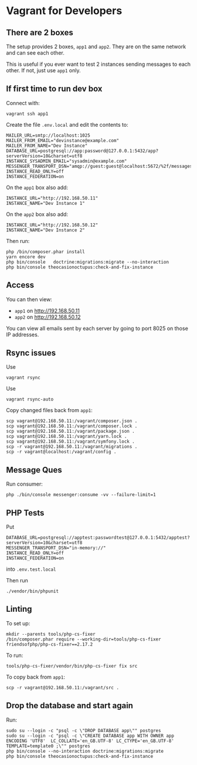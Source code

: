 # Vagrant for Developers


## There are 2 boxes

The setup provides 2 boxes, `app1` and `app2`. They are on the same network and can see each other.

This is useful if you ever want to test 2 instances sending messages to each other. If not, just use `app1` only.


## If first time to run dev box

Connect with:

    vagrant ssh app1

Create the file `.env.local` and edit the contents to:

```
MAILER_URL=smtp://localhost:1025
MAILER_FROM_EMAIL="devinstance@example.com"
MAILER_FROM_NAME="Dev Instance"
DATABASE_URL=postgresql://app:password@127.0.0.1:5432/app?serverVersion=10&charset=utf8
INSTANCE_SYSADMIN_EMAIL="sysadmin@example.com"
MESSENGER_TRANSPORT_DSN="amqp://guest:guest@localhost:5672/%2f/messages"
INSTANCE_READ_ONLY=off
INSTANCE_FEDERATION=on
```

On the `app1` box also add:

```
INSTANCE_URL="http://192.168.50.11"
INSTANCE_NAME="Dev Instance 1"
```

On the `app2` box also add:

```
INSTANCE_URL="http://192.168.50.12"
INSTANCE_NAME="Dev Instance 2"
```

Then run:

    php /bin/composer.phar install
    yarn encore dev
    php bin/console   doctrine:migrations:migrate --no-interaction    
    php bin/console theocasionoctupus:check-and-fix-instance


## Access

You can then view:

* `app1` on http://192.168.50.11
* `app2` on http://192.168.50.12

You can view all emails sent by each server by going to port 8025 on those IP addresses.

## Rsync issues

Use 

    vagrant rsync

Use 

    vagrant rsync-auto
    
    
Copy changed files back from `app1`:
    
    scp vagrant@192.168.50.11:/vagrant/composer.json .
    scp vagrant@192.168.50.11:/vagrant/composer.lock .
    scp vagrant@192.168.50.11:/vagrant/package.json .
    scp vagrant@192.168.50.11:/vagrant/yarn.lock .
    scp vagrant@192.168.50.11:/vagrant/symfony.lock .
    scp -r vagrant@192.168.50.11:/vagrant/migrations .
    scp -r vagrant@localhost:/vagrant/config .
        
## Message Ques

Run consumer:

    php ./bin/console messenger:consume -vv --failure-limit=1


## PHP Tests

Put

    DATABASE_URL=postgresql://apptest:passwordtest@127.0.0.1:5432/apptest?serverVersion=10&charset=utf8
    MESSENGER_TRANSPORT_DSN="in-memory://"
    INSTANCE_READ_ONLY=off
    INSTANCE_FEDERATION=on
    
into `.env.test.local`

Then run

    ./vendor/bin/phpunit

## Linting

To set up:

    mkdir --parents tools/php-cs-fixer
    /bin/composer.phar require --working-dir=tools/php-cs-fixer friendsofphp/php-cs-fixer==2.17.2
    
To run:

    tools/php-cs-fixer/vendor/bin/php-cs-fixer fix src
    
To copy back from `app1`:

    scp -r vagrant@192.168.50.11:/vagrant/src .

## Drop the database and start again

Run:

    sudo su --login -c "psql -c \"DROP DATABASE app\"" postgres
    sudo su --login -c "psql -c \"CREATE DATABASE app WITH OWNER app ENCODING 'UTF8'  LC_COLLATE='en_GB.UTF-8' LC_CTYPE='en_GB.UTF-8'  TEMPLATE=template0 ;\"" postgres
    php bin/console --no-interaction doctrine:migrations:migrate
    php bin/console theocasionoctupus:check-and-fix-instance
 
 
 